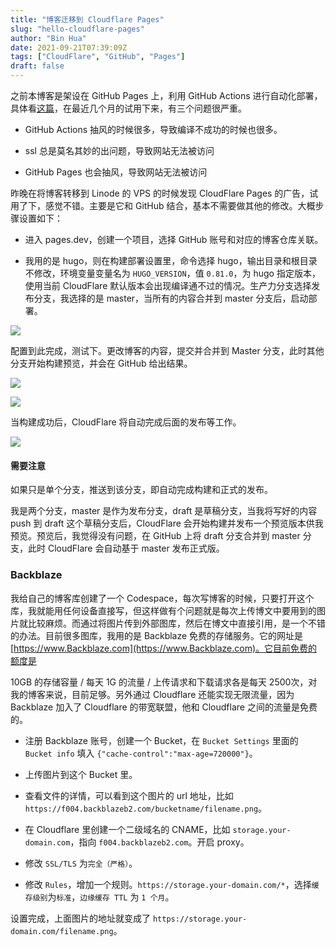 ```yaml
---
title: "博客迁移到 Cloudflare Pages"
slug: "hello-cloudflare-pages"
author: "Bin Hua"
date: 2021-09-21T07:39:09Z
tags: ["CloudFlare", "GitHub", "Pages"]
draft: false
---
```


之前本博客是架设在 GitHub Pages 上，利用 GitHub Actions 进行自动化部署，具体看[这篇](https://tourcoder.com/github-actions-of-my-blog/)，在最近几个月的试用下来，有三个问题很严重。

- GitHub Actions 抽风的时候很多，导致编译不成功的时候也很多。

- ssl 总是莫名其妙的出问题，导致网站无法被访问

- GitHub Pages 也会抽风，导致网站无法被访问

昨晚在将博客转移到 Linode 的 VPS 的时候发现 CloudFlare Pages 的广告，试用了下，感觉不错。主要是它和 GitHub 结合，基本不需要做其他的修改。大概步骤设置如下：

- 进入 pages.dev，创建一个项目，选择 GitHub 账号和对应的博客仓库关联。

- 我用的是 hugo，则在构建部署设置里，命令选择 hugo，输出目录和根目录不修改，环境变量变量名为 `HUGO_VERSION`，值 `0.81.0`，为 hugo 指定版本，使用当前 CloudFlare 默认版本会出现编译通不过的情况。生产力分支选择发布分支，我选择的是 master，当所有的内容合并到 master 分支后，启动部署。

![](https://storage.tourcoder.com/tcblog/hello-cloudflare-pages-001.png)

配置到此完成，测试下。更改博客的内容，提交并合并到 Master 分支，此时其他分支开始构建预览，并会在 GitHub 给出结果。

![](https://storage.tourcoder.com/tcblog/hello-cloudflare-pages-002.png)

![](https://storage.tourcoder.com/tcblog/hello-cloudflare-pages-003.png)

当构建成功后，CloudFlare 将自动完成后面的发布等工作。

![](https://storage.tourcoder.com/tcblog/hello-cloudflare-pages-004.png)

#### 需要注意

如果只是单个分支，推送到该分支，即自动完成构建和正式的发布。

我是两个分支，master 是作为发布分支，draft 是草稿分支，当我将写好的内容 push 到 draft 这个草稿分支后，CloudFlare 会开始构建并发布一个预览版本供我预览。预览后，我觉得没有问题，在 GitHub 上将 draft 分支合并到 master 分支，此时 CloudFlare 会自动基于 master 发布正式版。

### Backblaze

我给自己的博客库创建了一个 Codespace，每次写博客的时候，只要打开这个库，我就能用任何设备直接写，但这样做有个问题就是每次上传博文中要用到的图片就比较麻烦。而通过将图片传到外部图库，然后在博文中直接引用，是一个不错的办法。目前很多图库，我用的是 Backblaze 免费的存储服务。它的网址是 [https://www.Backblaze.com](https://www.Backblaze.com)。它目前免费的额度是

10GB 的存储容量 / 每天 1G 的流量 / 上传请求和下载请求各是每天 2500次，对我的博客来说，目前足够。另外通过 Cloudflare 还能实现无限流量，因为 Backblaze 加入了 Cloudflare 的带宽联盟，他和 Cloudflare 之间的流量是免费的。

- 注册 Backblaze 账号，创建一个 Bucket，在 `Bucket Settings` 里面的 `Bucket info` 填入 `{"cache-control":"max-age=720000"}`。

- 上传图片到这个 Bucket 里。

- 查看文件的详情，可以看到这个图片的 url 地址，比如 `https://f004.backblazeb2.com/bucketname/filename.png`。

- 在 Cloudflare 里创建一个二级域名的 CNAME，比如 `storage.your-domain.com`，指向 `f004.backblazeb2.com`。开启 proxy。

- 修改 `SSL/TLS` 为`完全（严格）`。

- 修改 `Rules`，增加一个规则。`https://storage.your-domain.com/*`，选择`缓存级别`为`标准`，`边缘缓存 TTL` 为 `1 个月`。

设置完成，上面图片的地址就变成了 `https://storage.your-domain.com/filename.png`。